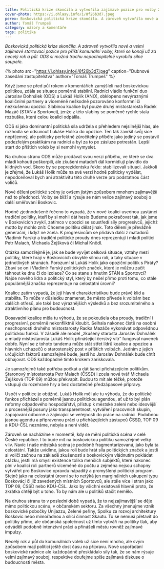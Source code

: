 ```yaml
---
title: Politická krize skončila a vytvořila zajímavé pozice pro volby 2022
cover-photo: https://i.ohlasy.info/i/8f26b3d7.jpeg
perex: Boskovická politická krize skončila. A zároveň vytvořila nové a velmi zajímavé startovací pozice pro příští komunální volby, které se konají už za necelý rok a půl.
author: Tomáš Trumpeš
category: názory a komentáře
tags: politika
---
```


*Boskovická politická krize skončila. A zároveň vytvořila nové a velmi zajímavé startovací pozice pro příští komunální volby, které se konají už za necelý rok a půl. ODS si možná trochu nepochopitelně vyrobila silné soupeře.*

{% photo src="https://i.ohlasy.info/i/8f26b3d7.jpeg" caption="Dubnové zasedání zastupitelstva" author="Tomáš Trumpeš" %}

Když jsme se před půl rokem v komentářích zamýšleli nad boskovickou politikou, zdála se situace poměrně stabilní. Radnici vládlo funkční duo Jaroslav Dohnálek (ODS) a Lukáš Holík (ANO), obklopeno nevýraznými koaličními partnery a víceméně neškodně pozorováno konformní či nezkušenou opozicí. Slabinou koalice byl pouze druhý místostarosta Radek Mazáč (STAN a Sportovci), jenže z této slabiny se poměrně rychle stala rozbuška, která celou koalici odpálila.

ODS si jako dominantní politická síla udržela s přehledem nejsilnější hlas, ale rozhodla se odsunout Lukáše Holíka do opozice. Ten tak završil svůj sice nepříjemný, ale politicky perfektně zúročitelný příběh: jako jediný se postavil podezřelým praktikám na radnici a byl za to po zásluze potrestán. Lepší start do příštích voleb by si nemohl vymyslet.

Na druhou stranu ODS může prodávat svou verzi příběhu, ve které se dva mladí kohouti poškorpili, ale zkušení matadoři dál kormidlují plavidlo do klidných vod. Skoro by se poprezidentsku řeklo: stabilizovali situaci. Jakkoli je zřejmé, že Lukáš Holík může na své verzi hodně politicky vydělat, nepodceňoval bych ani atraktivitu této druhé verze pro podstatnou část voličů.

Nové dělení politické scény je ovšem jistým způsobem mnohem zajímavější než to předchozí. Volby se blíží a rýsuje se nám velice zajímavý souboj o další směřování Boskovic.

Hodně zjednodušeně řečeno to vypadá, že v nové koalici usednou zastánci tradiční politiky, kteří by si mohli dát heslo Budeme pokračovat tak, jak jsme v Boskovicích zvyklí, zatímco v opozici se soustředí síly progresivců, jejichž motto by mohlo znít: Chceme politiku dělat jinak. Toto dělení je převážně generační, i když ne zcela. K progresivcům se přidává další z matadorů Vladimír Farský a tradiční politické proudy dnes reprezentují i mladí politici Petr Malach, Michaela Žejšková či Michal Knödl.

Otázka samozřejmě je, jak se bude vyvíjet celková situace, vztahy mezi politiky, které hrají v Boskovicích obvykle silnou roli, a taky situace v jednotlivých stranách. Porozumí si Lukáš Holík jako opoziční politik s Piráty? Zbaví se on i Vladimír Farský politických značek, které je můžou začít táhnout ke dnu či do izolace? Co se stane s hnutím STAN a Sportovci? Najde nového lídra a politický styl, který by nešel přímo proti tomu, co stále populárnější značka reprezentuje na celostátní úrovni?

Koalice zatím vypadá, že její hlavní charakteristikou bude právě klid a stabilita. To může v důsledku znamenat, že město přivede k volbám bez dalších otřesů, ale také bez výraznějších výsledků a bez srozumitelného a atraktivního plánu pro budoucnost.

Dosavadní koalice měla tu výhodu, že se pokoušela oba proudy, tradiční i progresivní, poměrně nekonfliktně kloubit. Selhala nakonec čistě na osobní neschopnosti druhého místostarosty Radka Mazáče vykonávat odpovědnou politickou funkci. V zásadě ale model „zkušený starosta Jaroslav Dohnálek a mladý místostarosta Lukáš Holík přinášející čerstvý vítr“ fungoval navenek dobře. Nyní se z tohoto tandemu může stát střet lídrů koalice a opozice a hlavních uchazečů o starostenský post v příštích volbách. Jedním z jejich určujících faktorů samozřejmě bude, jestli ho Jaroslav Dohnálek bude chtít obhajovat. ODS každopádně tímto krokem zariskovala.

Je samozřejmě také potřeba počkat a dát šanci přicházejícím politikům. Staronový místostarosta Petr Malach (ČSSD) i zcela nová tvář Michaela Žejšková (TOP 09) můžou překvapit. Budou to mít ale těžké, protože vstupují do rozehrané hry a bez dostatečné předzápasové přípravy.

Uspět v politice je obtížné. Lukáš Holík měl ale tu výhodu, že do politické funkce přicházel s poměrně jasnou politickou agendou, ať už to byl plán reformy odpadového hospodářství, přístup k městské zeleni nebo ideovější a procesnější posuny jako transparentnost, vytváření pracovních skupin, zapojování odborné a zajímající se veřejnosti do práce na radnici. Podobnou jasnou agendu a připravenou práci u přicházejících zástupců ČSSD, TOP 09 a KDU-ČSL neznáme, nebyla a není vidět.

Zároveň se nacházíme v momentě, kdy se mění politická scéna v celé České republice. I to bude mít na boskovickou politiku samozřejmě velký vliv. Navíc i naše městská scéna je podobně fragmentarizovaná, jako byla ta celostátní. Takže uvidíme, jakou roli bude hrát síla politických značek a jestli si voliči začnou na základě zkušeností s boskovickým vládnutím pokládat otázku, jestli má smysl existence tolika menších subjektů, které nakonec plní v koalici roli partnerů víceméně do počtu a zejména nejsou schopny vytvářet pro Boskovice opravdu nápaditý a promyšlený politický program. Stejně jako na celostátní úrovni se to netýká jen marginálních uskupení typu Boskováci či již zavedených místních Sportovců, ale stále více i stran jako TOP 09, ČSSD nebo KDU-ČSL. Jako by všichni existovali hlavně proto, že zkrátka chtějí být u toho. To by nám ale u politiků stačit nemělo.

Na druhou stranu to v poslední době vypadá, že to nejzajímavější se děje mimo politickou scénu, v občanském sektoru. Za všechny jmenujme vznik boskovické pobočky Unijazzu, Zelené peřiny, Spolku za rozvoj architektury Boskovic nebo mimořádnou a sílící činnost Skautu. To se nemusí přetavit do politiky přímo, ale občanská společnost už tímto vytváří na politiky tlak, aby odváděli podobně intenzivní práci a přinášeli městu rovněž zajímavé impulzy.

Necelý rok a půl do komunálních voleb už sice není mnoho, ale svým způsobem mají politici ještě dost času na přípravu. Nové uspořádání boskovické radnice ale každopádně přeskládalo síly tak, že se nám rýsuje velmi zajímavý souboj, respektive doufejme spíše zajímavá diskuse o budoucnosti města.
